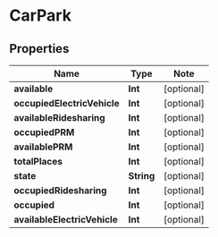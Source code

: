 # CarPark

## Properties

Name | Type | Note
---- | ---- | ----
**available** | **Int** | [optional] 
**occupiedElectricVehicle** | **Int** | [optional] 
**availableRidesharing** | **Int** | [optional] 
**occupiedPRM** | **Int** | [optional] 
**availablePRM** | **Int** | [optional] 
**totalPlaces** | **Int** | [optional] 
**state** | **String** | [optional] 
**occupiedRidesharing** | **Int** | [optional] 
**occupied** | **Int** | [optional] 
**availableElectricVehicle** | **Int** | [optional] 

